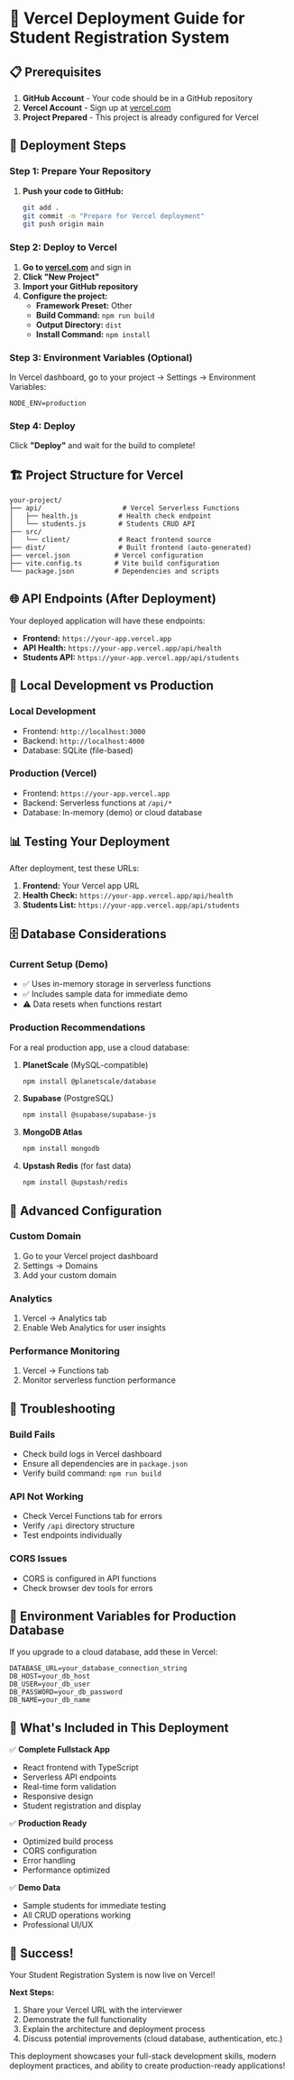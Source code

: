 # 🚀 Vercel Deployment Guide for Student Registration System

## 📋 Prerequisites

1. **GitHub Account** - Your code should be in a GitHub repository
2. **Vercel Account** - Sign up at [vercel.com](https://vercel.com)
3. **Project Prepared** - This project is already configured for Vercel

## 🔧 Deployment Steps

### Step 1: Prepare Your Repository

1. **Push your code to GitHub:**
   ```bash
   git add .
   git commit -m "Prepare for Vercel deployment"
   git push origin main
   ```

### Step 2: Deploy to Vercel

1. **Go to [vercel.com](https://vercel.com)** and sign in
2. **Click "New Project"**
3. **Import your GitHub repository**
4. **Configure the project:**
   - **Framework Preset:** Other
   - **Build Command:** `npm run build`
   - **Output Directory:** `dist`
   - **Install Command:** `npm install`

### Step 3: Environment Variables (Optional)

In Vercel dashboard, go to your project → Settings → Environment Variables:

```
NODE_ENV=production
```

### Step 4: Deploy

Click **"Deploy"** and wait for the build to complete!

## 🏗️ Project Structure for Vercel

```
your-project/
├── api/                    # Vercel Serverless Functions
│   ├── health.js          # Health check endpoint
│   └── students.js        # Students CRUD API
├── src/
│   └── client/            # React frontend source
├── dist/                  # Built frontend (auto-generated)
├── vercel.json           # Vercel configuration
├── vite.config.ts        # Vite build configuration
└── package.json          # Dependencies and scripts
```

## 🌐 API Endpoints (After Deployment)

Your deployed application will have these endpoints:

- **Frontend:** `https://your-app.vercel.app`
- **API Health:** `https://your-app.vercel.app/api/health`
- **Students API:** `https://your-app.vercel.app/api/students`

## 🔧 Local Development vs Production

### Local Development
- Frontend: `http://localhost:3000`
- Backend: `http://localhost:4000`
- Database: SQLite (file-based)

### Production (Vercel)
- Frontend: `https://your-app.vercel.app`
- Backend: Serverless functions at `/api/*`
- Database: In-memory (demo) or cloud database

## 📊 Testing Your Deployment

After deployment, test these URLs:

1. **Frontend:** Your Vercel app URL
2. **Health Check:** `https://your-app.vercel.app/api/health`
3. **Students List:** `https://your-app.vercel.app/api/students`

## 🗄️ Database Considerations

### Current Setup (Demo)
- ✅ Uses in-memory storage in serverless functions
- ✅ Includes sample data for immediate demo
- ⚠️ Data resets when functions restart

### Production Recommendations
For a real production app, use a cloud database:

1. **PlanetScale** (MySQL-compatible)
   ```bash
   npm install @planetscale/database
   ```

2. **Supabase** (PostgreSQL)
   ```bash
   npm install @supabase/supabase-js
   ```

3. **MongoDB Atlas**
   ```bash
   npm install mongodb
   ```

4. **Upstash Redis** (for fast data)
   ```bash
   npm install @upstash/redis
   ```

## 🚀 Advanced Configuration

### Custom Domain
1. Go to your Vercel project dashboard
2. Settings → Domains
3. Add your custom domain

### Analytics
1. Vercel → Analytics tab
2. Enable Web Analytics for user insights

### Performance Monitoring
1. Vercel → Functions tab
2. Monitor serverless function performance

## 🐛 Troubleshooting

### Build Fails
- Check build logs in Vercel dashboard
- Ensure all dependencies are in `package.json`
- Verify build command: `npm run build`

### API Not Working
- Check Vercel Functions tab for errors
- Verify `/api` directory structure
- Test endpoints individually

### CORS Issues
- CORS is configured in API functions
- Check browser dev tools for errors

## 📝 Environment Variables for Production Database

If you upgrade to a cloud database, add these in Vercel:

```
DATABASE_URL=your_database_connection_string
DB_HOST=your_db_host
DB_USER=your_db_user
DB_PASSWORD=your_db_password
DB_NAME=your_db_name
```

## 🎯 What's Included in This Deployment

✅ **Complete Fullstack App**
- React frontend with TypeScript
- Serverless API endpoints
- Real-time form validation
- Responsive design
- Student registration and display

✅ **Production Ready**
- Optimized build process
- CORS configuration
- Error handling
- Performance optimized

✅ **Demo Data**
- Sample students for immediate testing
- All CRUD operations working
- Professional UI/UX

## 🎉 Success!

Your Student Registration System is now live on Vercel! 

**Next Steps:**
1. Share your Vercel URL with the interviewer
2. Demonstrate the full functionality
3. Explain the architecture and deployment process
4. Discuss potential improvements (cloud database, authentication, etc.)

This deployment showcases your full-stack development skills, modern deployment practices, and ability to create production-ready applications!
